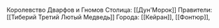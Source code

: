 Королевство Дварфов и Гномов
Столица: [[Дун'Морок]]
Правители: [[Тиберий Третий Лютый Медведь]]
Города: [[Кейран]], [[Фонтюр]], 
